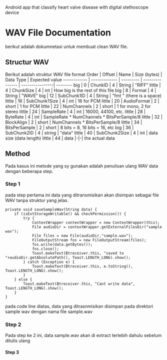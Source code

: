 Android app that classify heart valve disease with digital stethoscope device

# WAV File Documentation
berikut adalah dokumnetasi untuk membuat clean WAV file.
## Structur WAV
Berikut adalah struktur WAV file format
Order  | Offset | Name | Size (bytes) | Data Type | Expected value
------------ | ------------- | --------- | --------------- | ----------------| --------
big | 0 | ChunkID | 4 | String |  "RIFF"
little | 4 | ChunkSize | 4 | int | How big is the rest of this file
big | 8 | Format | 4 | String | "WAVE"
big | 12 | SubChunk1ID | 4 | String | "fmt " (there is a space)
little | 16 | SubChunk1Size | 4 | int | 16 for PCM
little | 20 | AudioFormat | 2 | short | 1 for PCM
little | 22 | NumChannels | 2 | short | 1 for mono, 2 for stereo
little | 24 | SampleRate | 4 | int | 16000, 44100, etc.
little | 28 | ByteRate | 4 | int | SampleRate * NumChannels * BitsPerSample/8
little | 32 | BlockAlign | 2 | short | NumChannels * BitsPerSample/8
little | 34 | BitsPerSample | 2 | short | 8 bits = 8, 16 bits = 16, etc
big | 36 | SubChunk2ID | 4 | string | "data"
little | 40 | SubChunk2Size | 4 | int | data size (data length)
little | 44 | data |-|-| the actual data
## Method
Pada kasus ini metode yang sy gunakan adalah penulisan ulang WAV data dengan beberapa step.
### Step 1
pada step pertama ini data yang ditransmisikan akan disimpan sebagai file WAV tanpa struktur yang jelas.
```
private void saveSampleWav(String data) {
    if (isExtStorageWritable() && checkPermission()) {
        try {
            ContextWrapper contextWrapper = new ContextWrapper(this);
            File audioDir = contextWrapper.getExternalFilesDir("sample wav");
            File files = new File(audioDir,"sample.wav");
            FileOutputStream fos = new FileOutputStream(files);
            fos.write(data.getBytes());
            fos.close();
            Toast.makeText(Btreceiver.this, "saved to "+audioDir.getAbsolutePath(), Toast.LENGTH_LONG).show();
        } catch (Exception e) {
            Toast.makeText(Btreceiver.this, e.toString(), Toast.LENGTH_LONG).show();
        }
    } else {
        Toast.makeText(Btreceiver.this, "Cant write data", Toast.LENGTH_LONG).show();
    }
}
```
pada code line diatas, data yang ditrasnmisikan disimpan pada direktori sample wav dengan nama file sample.wav
### Step 2
Pada step ke 2 ini, data sample.wav akan di extract terlebih dahulu sebelum ditulis ulang
#### Step 3
